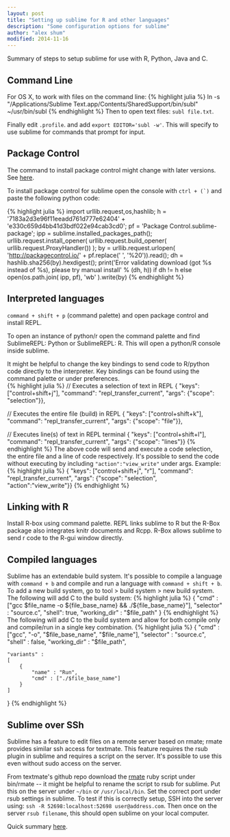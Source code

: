 ```yaml
---
layout: post
title: "Setting up sublime for R and other languages"
description: "Some configuration options for sublime"
author: "alex shum"
modified: 2014-11-16
---
```


Summary of steps to setup sublime for use with R, Python, Java and C.

Command Line
------------
For OS X, to work with files on the command line:
{% highlight julia %}
ln -s "/Applications/Sublime Text.app/Contents/SharedSupport/bin/subl" ~/usr/bin/subl
{% endhighlight %}
Then to open text files: ``subl file.txt``.

Finally edit ``.profile``.  and add ``export EDITOR='subl -w'``.  This will specify to use sublime for commands that prompt for input.

Package Control
---------------
The command to install package control might change with later versions.  See [here](https://sublime.wbond.net/installation#Simple).

To install package control for sublime open the console with ``ctrl + (`)`` and paste the following python code:

{% highlight julia %}
import urllib.request,os,hashlib; h = '7183a2d3e96f11eeadd761d777e62404' + 'e330c659d4bb41d3bdf022e94cab3cd0'; pf = 'Package Control.sublime-package'; ipp = sublime.installed_packages_path(); urllib.request.install_opener( urllib.request.build_opener( urllib.request.ProxyHandler()) ); by = urllib.request.urlopen( 'http://packagecontrol.io/' + pf.replace(' ', '%20')).read(); dh = hashlib.sha256(by).hexdigest(); print('Error validating download (got %s instead of %s), please try manual install' % (dh, h)) if dh != h else open(os.path.join( ipp, pf), 'wb' ).write(by)
{% endhighlight %}

Interpreted languages
---------------------------
``command + shift + p`` (command palette) and open package control and install REPL.  

To open an instance of python/r open the command palette and find SublimeREPL: Python or SublimeREPL: R.  This will open a python/R console inside sublime.

It might be helpful to change the key bindings to send code to R/python code directly to the interpreter.  Key bindings can be found using the command palette or under preferences.  
{% highlight julia %}
// Executes a selection of text in REPL
{ "keys": ["control+shift+j"], "command": "repl_transfer_current", "args": {"scope": "selection"}},

// Executes the entire file (build) in REPL
{ "keys": ["control+shift+k"], "command": "repl_transfer_current", "args": {"scope": "file"}},
   
// Executes line(s) of text in REPL terminal
{ "keys": ["control+shift+l"], "command": "repl_transfer_current", "args": {"scope": "lines"}}
{% endhighlight %}
The above code will send and execute a code selection, the entire file and a line of code respectively.  It's possible to send the code without executing by including ``"action":"view_write"`` under args.  Example:
{% highlight julia %}
{ "keys": ["control+shift+j", "r"], "command": "repl_transfer_current", "args": {"scope": "selection", "action":"view_write"}}
{% endhighlight %}

Linking with R
--------------
Install R-box using command palette.  REPL links sublime to R but the R-Box package also integrates knitr documents and Rcpp.  R-Box allows sublime to send r code to the R-gui window directly.

Compiled languages
------------------
Sublime has an extendable build system.  It's possible to compile a language with ``command + b`` and compile and run a language with ``command + shift + b``.  To add a new build system, go to tool > build system > new build system.  The following will add C to the build system:
{% highlight julia %}
{
  "cmd" : ["gcc $file_name -o ${file_base_name} && ./${file_base_name}"],
	"selector" : "source.c",
	"shell": true,
	"working_dir" : "$file_path"
}
{% endhighlight %}
The following will add C to the build system and allow for both compile only and compile/run in a single key combination.
{% highlight julia %}
{
  "cmd" : ["gcc", "-o", "$file_base_name", "$file_name"],
	"selector" : "source.c",
	"shell" : false,
	"working_dir" : "$file_path",

	"variants" :
	[
		{
			"name" : "Run",
			"cmd" : ["./$file_base_name"]
		}
	]
}
{% endhighlight %}

Sublime over SSh
----------------
Sublime has a feature to edit files on a remote server based on rmate; rmate provides similar ssh access for textmate.  This feature requires the rsub plugin in sublime and requires a script on the server.  It's possible to use this even without sudo access on the server.  

From textmate's github repo download the [rmate](https://github.com/textmate/rmate) ruby script under bin/rmate -- it might be helpful to rename the script to rsub for sublime.  Put this on the server under ``~/bin`` or ``/usr/local/bin``.  Set the correct port under rsub settings in sublime.  To test if this is correctly setup, SSH into the server using: ``ssh -R 52698:localhost:52698 user@address.com``.  Then once on the server ``rsub filename``, this should open sublime on your local computer.

Quick summary [here](http://erniemiller.org/2011/12/12/textmate-2-rmate-awesome/).
